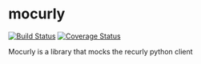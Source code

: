 mocurly
=======

[![Build Status](https://travis-ci.org/Captricity/mocurly.svg?branch=master)](https://travis-ci.org/Captricity/mocurly) [![Coverage Status](https://coveralls.io/repos/Captricity/mocurly/badge.png?branch=master)](https://coveralls.io/r/Captricity/mocurly?branch=master)

Mocurly is a library that mocks the recurly python client
